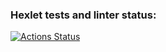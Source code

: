### Hexlet tests and linter status:
[![Actions Status](https://github.com/Timo4ey/fullstack-javascript-project-4/workflows/hexlet-check/badge.svg)](https://github.com/Timo4ey/fullstack-javascript-project-4/actions)